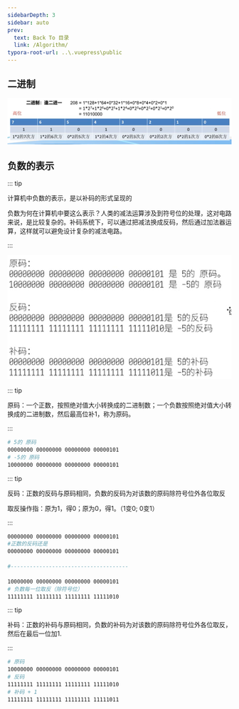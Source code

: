 ```yaml
---
sidebarDepth: 3
sidebar: auto
prev:
  text: Back To 目录
  link: /Algorithm/
typora-root-url: ..\.vuepress\public
---
```




## 二进制

![image-20220814205800684](/images/algorithm/image-20220814205800684.png)



## 负数的表示

::: tip

计算机中负数的表示，是以补码的形式呈现的

负数为何在计算机中要这么表示？人类的减法运算涉及到符号位的处理，这对电路来说，是比较复杂的。补码系统下，可以通过把减法换成反码，然后通过加法器运算，这样就可以避免设计复杂的减法电路。

:::

![image-20220814210345891](/images/algorithm/image-20220814210345891.png)



::: tip

原码：一个正数，按照绝对值大小转换成的二进制数；一个负数按照绝对值大小转换成的二进制数，然后最高位补1，称为原码。

:::

```sh
# 5的 原码
00000000 00000000 00000000 00000101
# -5的 原码
10000000 00000000 00000000 00000101
```

::: tip

反码：正数的反码与原码相同，负数的反码为对该数的原码除符号位外各位取反

取反操作指：原为1，得0；原为0，得1。（1变0; 0变1）

:::

```sh
00000000 00000000 00000000 00000101  
#正数的反码还是
00000000 00000000 00000000 00000101

#-------------------------------------

10000000 00000000 00000000 00000101
# 负数每一位取反（除符号位）
11111111 11111111 11111111 11111010
```

::: tip

补码：正数的补码与原码相同，负数的补码为对该数的原码除符号位外各位取反，然后在最后一位加1.

:::

```sh
# 原码
10000000 00000000 00000000 00000101
# 反码
11111111 11111111 11111111 11111010
# 补码 + 1
11111111 11111111 11111111 11111011
```


